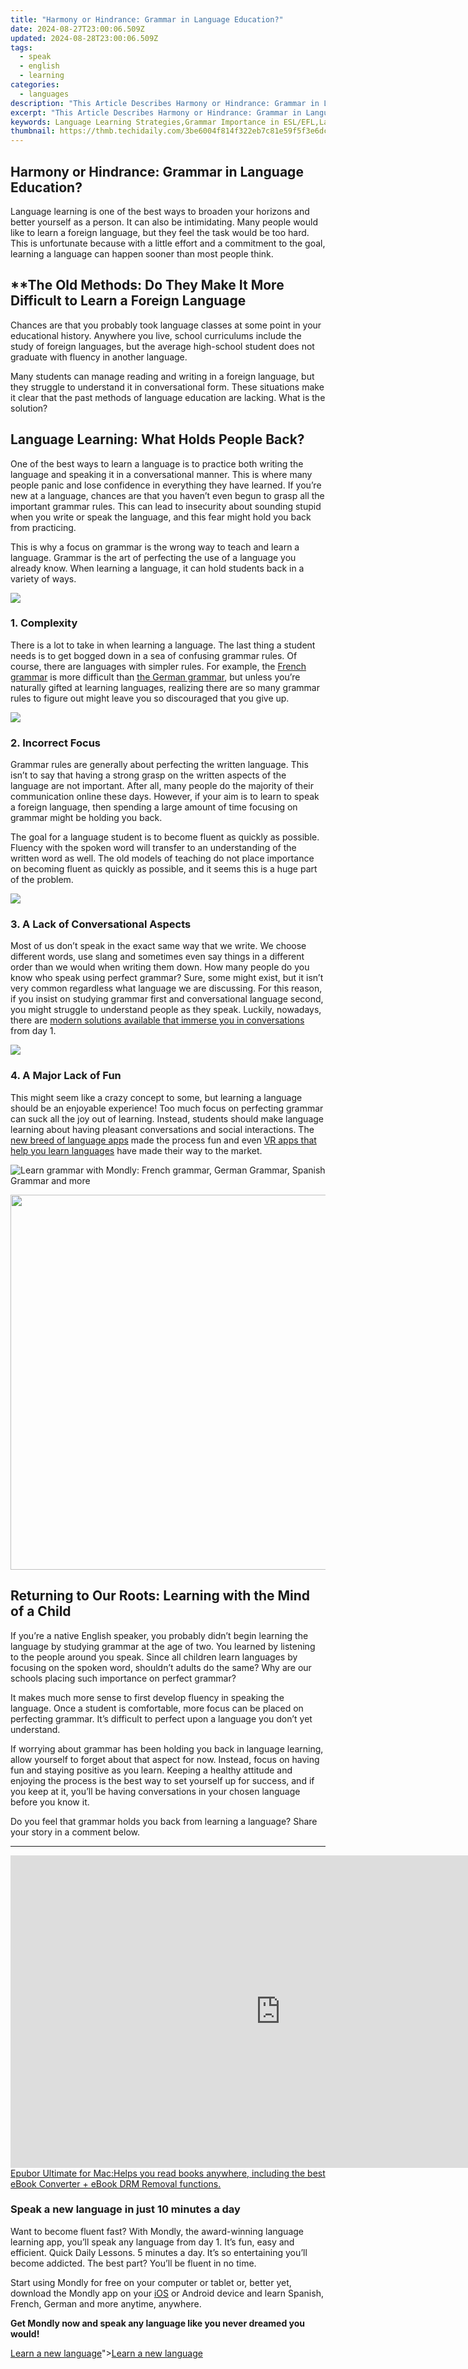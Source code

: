 ```yaml
---
title: "Harmony or Hindrance: Grammar in Language Education?"
date: 2024-08-27T23:00:06.509Z
updated: 2024-08-28T23:00:06.509Z
tags:
  - speak
  - english
  - learning
categories:
  - languages
description: "This Article Describes Harmony or Hindrance: Grammar in Language Education?"
excerpt: "This Article Describes Harmony or Hindrance: Grammar in Language Education?"
keywords: Language Learning Strategies,Grammar Importance in ESL/EFL,Language Pedagogy,Innovative Language Teaching Methods,Comparative Grammar Education,Effective Grammar Instruction Techniques,Language Acquisition Theories
thumbnail: https://thmb.techidaily.com/3be6004f814f322eb7c81e59f5f3e6dc5377a1a28f18fb94887b3ff8d1dce543.jpg
---
```


## Harmony or Hindrance: Grammar in Language Education?

Language learning is one of the best ways to broaden your horizons and better yourself as a person. It can also be intimidating. Many people would like to learn a foreign language, but they feel the task would be too hard. This is unfortunate because with a little effort and a commitment to the goal, learning a language can happen sooner than most people think.

## **The Old Methods: Do They Make It More Difficult to Learn a Foreign Language

Chances are that you probably took language classes at some point in your educational history. Anywhere you live, school curriculums include the study of foreign languages, but the average high-school student does not graduate with fluency in another language.

Many students can manage reading and writing in a foreign language, but they struggle to understand it in conversational form. These situations make it clear that the past methods of language education are lacking. What is the solution?

## **Language Learning: What Holds People Back?**

One of the best ways to learn a language is to practice both writing the language and speaking it in a conversational manner. This is where many people panic and lose confidence in everything they have learned. If you’re new at a language, chances are that you haven’t even begun to grasp all the important grammar rules. This can lead to insecurity about sounding stupid when you write or speak the language, and this fear might hold you back from practicing.

This is why a focus on grammar is the wrong way to teach and learn a language. Grammar is the art of perfecting the use of a language you already know. When learning a language, it can hold students back in a variety of ways.

<!-- affiliate ads begin -->
<a href="https://secure.2checkout.com/order/checkout.php?PRODS=4940317&QTY=1&AFFILIATE=108875&CART=1"><img src="https://secure.avangate.com/images/merchant/333ac5d90817d69113471fbb6e531bee/sps-partnership-728x90eng.png" border="0"></a>
<!-- affiliate ads end -->
### **1\. Complexity**

There is a lot to take in when learning a language. The last thing a student needs is to get bogged down in a sea of confusing grammar rules. Of course, there are languages with simpler rules. For example, the [French grammar](https://shop.mondly.com/affiliate.php?ACCOUNT=ATISTUDI&AFFILIATE=108875&PATH=https://www.mondly.com?AFFILIATE=108875) is more difficult than [the German grammar](https://shop.mondly.com/affiliate.php?ACCOUNT=ATISTUDI&AFFILIATE=108875&PATH=https://www.mondly.com?AFFILIATE=108875), but unless you’re naturally gifted at learning languages, realizing there are so many grammar rules to figure out might leave you so discouraged that you give up.

<!-- affiliate ads begin -->
<a href="https://estore.winxdvd.com/order/checkout.php?PRODS=1412049&QTY=1&AFFILIATE=108875&CART=1"><img src="https://www.winxdvd.com/affiliate/new-banner/pt-200x200.jpg" border="0"></a>
<!-- affiliate ads end -->
### **2\. Incorrect Focus**

Grammar rules are generally about perfecting the written language. This isn’t to say that having a strong grasp on the written aspects of the language are not important. After all, many people do the majority of their communication online these days. However, if your aim is to learn to speak a foreign language, then spending a large amount of time focusing on grammar might be holding you back.

The goal for a language student is to become fluent as quickly as possible. Fluency with the spoken word will transfer to an understanding of the written word as well. The old models of teaching do not place importance on becoming fluent as quickly as possible, and it seems this is a huge part of the problem.

<!-- affiliate ads begin -->
<a href="https://estore.winxdvd.com/order/checkout.php?PRODS=12653853&QTY=1&AFFILIATE=108875&CART=1"><img src="https://secure.avangate.com/images/merchant/bcb41ccdc4363c6848a1d760f26c28a0/products/14_videoproc-converter-ai-box.png" border="0"></a>
<!-- affiliate ads end -->
### **3\. A Lack of Conversational Aspects**

Most of us don’t speak in the exact same way that we write. We choose different words, use slang and sometimes even say things in a different order than we would when writing them down. How many people do you know who speak using perfect grammar? Sure, some might exist, but it isn’t very common regardless what language we are discussing. For this reason, if you insist on studying grammar first and conversational language second, you might struggle to understand people as they speak. Luckily, nowadays, there are [modern solutions available that immerse you in conversations](https://shop.mondly.com/affiliate.php?ACCOUNT=ATISTUDI&AFFILIATE=108875&PATH=https://www.mondly.com?AFFILIATE=108875) from day 1\.

<!-- affiliate ads begin -->
<a href="https://shop.incomedia.eu/order/checkout.php?PRODS=14095146&QTY=1&AFFILIATE=108875&CART=1"><img src="https://secure.2checkout.com/images/merchant/8b6cc3ee5ec407721ce3bf5ff4c0f56b/PRO_BUY_728x90-EN.jpg" border="0"></a>
<!-- affiliate ads end -->
### **4\. A Major Lack of Fun**

This might seem like a crazy concept to some, but learning a language should be an enjoyable experience! Too much focus on perfecting grammar can suck all the joy out of learning. Instead, students should make language learning about having pleasant conversations and social interactions. The [new breed of language apps](https://adjt.mondly.com/5ixfg4k?campaign=blog-post-id-717&fallback=https%3A%2F%2Fapp.mondly.com%3Futm%5Fmedium%3Dblog%5Fblog-post-id-717%26utm%5Fsource%3Dblog-post-id-717&redirect%5Fmacos=https%3A%2F%2Fapp.mondly.com%3Futm%5Fmedium%3Dblog%5Fblog-post-id-717%26utm%5Fsource%3Dblog-post-id-717&redirect%5Fandroid=https%3A%2F%2Fplay.google.com%2Fstore%2Fapps%2Fdetails%3Fid%3Dcom.atistudios.mondly.languages%3Futm%5Fmedium%3Dblog%5Fblog-post-id-717%26utm%5Fsource%3Dblog-post-id-717&redirect%5Fios=https%3A%2F%2Fapps.apple.com%2Fapp%2Fapple-store%2Fid987873536%3Fpt%3D78954800%26ct%3Dblog-post-id-717%26mt%3D8) made the process fun and even [VR apps that help you learn languages](https://shop.mondly.com/affiliate.php?ACCOUNT=ATISTUDI&AFFILIATE=108875&PATH=https://www.mondly.com?AFFILIATE=108875) have made their way to the market.

![Learn grammar with Mondly: French grammar, German Grammar, Spanish Grammar and more](https://edge.mondly.com/blog/wp-content/uploads/2017/10/Webp.net-compress-image-1.jpg "Is Grammar Holding You Back From Learning A Language? 2")

<!-- affiliate ads begin -->
<a href="https://turtlebeacheu.sjv.io/c/5597632/1996818/23722" target="_top" id="1996818"><img src="//a.impactradius-go.com/display-ad/23722-1996818" border="0" alt="" width="600" height="600"/></a><img height="0" width="0" src="https://imp.pxf.io/i/5597632/1996818/23722" style="position:absolute;visibility:hidden;" border="0" />
<!-- affiliate ads end -->
## **Returning to Our Roots: Learning with the Mind of a Child**

If you’re a native English speaker, you probably didn’t begin learning the language by studying grammar at the age of two. You learned by listening to the people around you speak. Since all children learn languages by focusing on the spoken word, shouldn’t adults do the same? Why are our schools placing such importance on perfect grammar?

It makes much more sense to first develop fluency in speaking the language. Once a student is comfortable, more focus can be placed on perfecting grammar. It’s difficult to perfect upon a language you don’t yet understand.

If worrying about grammar has been holding you back in language learning, allow yourself to forget about that aspect for now. Instead, focus on having fun and staying positive as you learn. Keeping a healthy attitude and enjoying the process is the best way to set yourself up for success, and if you keep at it, you’ll be having conversations in your chosen language before you know it.

Do you feel that grammar holds you back from learning a language? Share your story in a comment below.

---

<!-- affiliate ads begin -->
<a href="https://secure.2checkout.com/order/checkout.php?PRODS=4599952&QTY=1&AFFILIATE=108875&CART=1"><iframe width="864" height="500" src="https://www.youtube.com/embed/jVnfr5HudQw" title="The Latest and Easiest Solution to Remove Kindle DRM on Windows (without Degrading)" frameborder="0" allow="accelerometer; autoplay; clipboard-write; encrypted-media; gyroscope; picture-in-picture; web-share" referrerpolicy="strict-origin-when-cross-origin" allowfullscreen></iframe>Epubor Ultimate for Mac:Helps you read books anywhere, including the best eBook Converter + eBook DRM Removal functions.</a>
<!-- affiliate ads end -->
### Speak a new language in just 10 minutes a day

Want to become fluent fast? With Mondly, the award-winning language learning app, you’ll speak any language from day 1\. It’s fun, easy and efficient. Quick Daily Lessons. 5 minutes a day. It’s so entertaining you’ll become addicted. The best part? You’ll be fluent in no time.

Start using Mondly for free on your computer or tablet or, better yet, download the Mondly app on your [iOS](https://adjt.mondly.com/5ixfg4k?campaign=blog-post-id-717&fallback=https%3A%2F%2Fapp.mondly.com%3Futm%5Fmedium%3Dblog%5Fblog-post-id-717%26utm%5Fsource%3Dblog-post-id-717&redirect%5Fmacos=https%3A%2F%2Fapp.mondly.com%3Futm%5Fmedium%3Dblog%5Fblog-post-id-717%26utm%5Fsource%3Dblog-post-id-717&redirect%5Fandroid=https%3A%2F%2Fplay.google.com%2Fstore%2Fapps%2Fdetails%3Fid%3Dcom.atistudios.mondly.languages%3Futm%5Fmedium%3Dblog%5Fblog-post-id-717%26utm%5Fsource%3Dblog-post-id-717&redirect%5Fios=https%3A%2F%2Fapps.apple.com%2Fapp%2Fapple-store%2Fid987873536%3Fpt%3D78954800%26ct%3Dblog-post-id-717%26mt%3D8) or Android device and learn Spanish, French, German and more anytime, anywhere.

**Get Mondly now and speak any language like you never dreamed you would!**

[Learn a new language](https://adjt.mondly.com/5ixfg4k?campaign=blog-post-id-717&fallback=https%3A%2F%2Fapp.mondly.com%3Futm%5Fmedium%3Dblog%5Fblog-post-id-717%26utm%5Fsource%3Dblog-post-id-717&redirect%5Fmacos=https%3A%2F%2Fapp.mondly.com%3Futm%5Fmedium%3Dblog%5Fblog-post-id-717%26utm%5Fsource%3Dblog-post-id-717&redirect%5Fandroid=https%3A%2F%2Fplay.google.com%2Fstore%2Fapps%2Fdetails%3Fid%3Dcom.atistudios.mondly.languages%3Futm%5Fmedium%3Dblog%5Fblog-post-id-717%26utm%5Fsource%3Dblog-post-id-717&redirect%5Fios=https%3A%2F%2Fapps.apple.com%2Fapp%2Fapple-store%2Fid987873536%3Fpt%3D78954800%26ct%3Dblog-post-id-717%26mt%3D8 "<a class=")">[Learn a new language](https://shop.mondly.com/affiliate.php?ACCOUNT=ATISTUDI&AFFILIATE=108875&PATH=https://www.mondly.com?AFFILIATE=108875)

<ins class="adsbygoogle"
     style="display:block"
     data-ad-format="autorelaxed"
     data-ad-client="ca-pub-7571918770474297"
     data-ad-slot="1223367746"></ins>



<ins class="adsbygoogle"
     style="display:block"
     data-ad-client="ca-pub-7571918770474297"
     data-ad-slot="8358498916"
     data-ad-format="auto"
     data-full-width-responsive="true"></ins>


